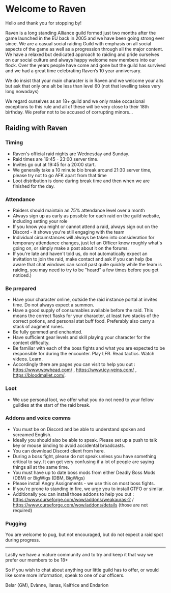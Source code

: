 # Welcome to Raven
Hello and thank you for stopping by!

Raven is a long standing Alliance guild formed just two months after the game launched in the EU back in 2005 and we have been going strong ever since.
We are a casual social raiding Guild with emphasis on all social aspects of the game as well as a progression through all the major content.
We have a relaxed but dedicated approach to raiding and pride ourselves on our social culture and always happy welcome new members into our flock.
Over the years people have come and gone but the guild has survived and we had a great time celebrating Raven’s 10 year anniversary.

We do insist that your main character is in Raven and we welcome your alts but ask that only one alt be less than level 60 (not that levelling takes very long nowadays)

We regard ourselves as an 18+ guild and we only make occasional exceptions to this rule and all of these will be very close to their 18th birthday.
We prefer not to be accused of corrupting minors...


## Raiding with Raven

### Timing

 - Raven's official raid nights are Wednesday and Sunday.
 - Raid times are 19:45 - 23:00 server time.
 - Invites go out at 19:45 for a 20:00 start.
 - We generally take a 10 minute bio break around 21:30 server time, please try not to go AFK apart from that time
 - Loot distribution is done during break time and then when we are finished for the day.

### Attendance

 - Raiders should maintain an 75% attendance level over a month
 - Always sign up as early as possible for each raid on the guild website, including setting your role
 - If you know you might or cannot attend a raid, always sign out on the Discord - it shows you're still engaging with the team
 - Individual circumstances will always be taken into consideration for temporary attendance changes, just let an Officer know roughly what's going on, or simply make a post about it on the forums.
 - If you're late and haven't told us, do not automatically expect an invitation to join the raid, make contact and ask if you can help (be aware that chat windows can scroll past quite quickly while the team is raiding, you may need to try to be "heard" a few times before you get noticed.)

### Be prepared

 - Have your character online, outside the raid instance portal at invites time. Do not always expect a summon.
 - Have a good supply of consumables available before the raid. This means the correct flasks for your character, at least two stacks of the correct potions, and personal stat buff food. Preferably also carry a stack of augment runes.
 - Be fully gemmed and enchanted.
 - Have sufficient gear levels and skill playing your character for the content difficulty.
 - Be familiar with each of the boss fights and what you are expected to be responsible for during the encounter. Play LFR. Read tactics. Watch videos. Learn.
 - Accordingly there are pages you can visit to help you out : https://www.wowhead.com/  , https://www.icy-veins.com/ , https://bloodmallet.com/. 

### Loot

 - We use personal loot, we offer what you do not need to your fellow guildies at the start of the raid break.

### Addons and voice comms

 - You must be on Discord and be able to understand spoken and screamed English.
 - Ideally you should also be able to speak. Please set up a push to talk key or mouse binding to avoid accidental broadcasts.
 - You can download  Discord client from here.
 - During a boss fight, please do not speak unless you have something critical to say. It can get very confusing if a lot of people are saying things all at the same time.
 - You must have up to date boss mods from either Deadly Boss Mods (DBM) or BigWigs (DBM, BigWigs)
 - Please install Angry Assignments - we use this on most boss fights. 
 - If you're prone to standing in fire, we urge you to install GTFO or similar.
 - Additionally you can install those addons to help you out : https://www.curseforge.com/wow/addons/weakauras-2  / https://www.curseforge.com/wow/addons/details (those are not required)

### Pugging

You are welcome to pug, but not encouraged, but do not expect a raid spot during progress.


***

Lastly we have a mature community and to try and keep it that way we prefer our members to be 18+

So if you wish to chat about anything our little guild has to offer,
or would like some more information, speak to one of our officers.

Belar (GM), Evànne, Ilanas, Kalfrice and Endarion
